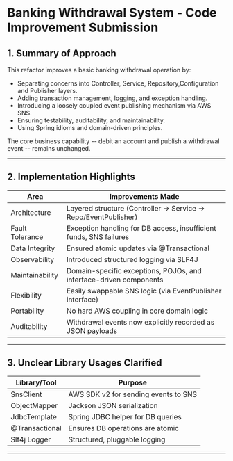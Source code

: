 # Banking Withdrawal System - Code Improvement Submission

## 1. Summary of Approach

This refactor improves a basic banking withdrawal operation by:

- Separating concerns into Controller, Service, Repository,Configuration and Publisher layers.
- Adding transaction management, logging, and exception handling.
- Introducing a loosely coupled event publishing mechanism via AWS SNS.
- Ensuring testability, auditability, and maintainability.
- Using Spring idioms and domain-driven principles.

The core business capability -- debit an account and publish a withdrawal event -- remains unchanged.

---

## 2. Implementation Highlights

| Area             | Improvements Made                                                              |
|------------------|---------------------------------------------------------------------------------|
| Architecture     | Layered structure (Controller -> Service -> Repo/EventPublisher)               |
| Fault Tolerance  | Exception handling for DB access, insufficient funds, SNS failures             |
| Data Integrity   | Ensured atomic updates via @Transactional                                       |
| Observability    | Introduced structured logging via SLF4J                                         |
| Maintainability  | Domain-specific exceptions, POJOs, and interface-driven components              |
| Flexibility      | Easily swappable SNS logic (via EventPublisher interface)                       |
| Portability      | No hard AWS coupling in core domain logic                                       |
| Auditability     | Withdrawal events now explicitly recorded as JSON payloads                      |

---

## 3. Unclear Library Usages Clarified

| Library/Tool     | Purpose                                 |
|------------------|------------------------------------------|
| SnsClient        | AWS SDK v2 for sending events to SNS     |
| ObjectMapper     | Jackson JSON serialization               |
| JdbcTemplate     | Spring JDBC helper for DB queries        |
| @Transactional   | Ensures DB operations are atomic         |
| Slf4j Logger     | Structured, pluggable logging            |

---


